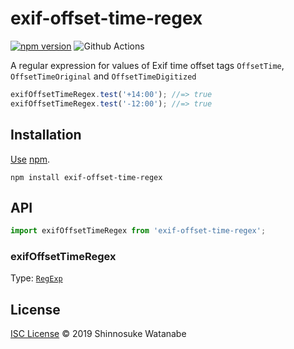 # exif-offset-time-regex

[![npm version](https://img.shields.io/npm/v/exif-offset-time-regex.svg)](https://www.npmjs.com/package/exif-offset-time-regex)
![Github Actions](https://action-badges.now.sh/shinnn/exif-offset-time-regex)

A regular expression for values of Exif time offset tags `OffsetTime`, `OffsetTimeOriginal` and `OffsetTimeDigitized`

```javascript
exifOffsetTimeRegex.test('+14:00'); //=> true
exifOffsetTimeRegex.test('-12:00'); //=> true
```

## Installation

[Use](https://docs.npmjs.com/cli/install) [npm](https://docs.npmjs.com/about-npm/).

```
npm install exif-offset-time-regex
```

## API

```javascript
import exifOffsetTimeRegex from 'exif-offset-time-regex';
```

### exifOffsetTimeRegex

Type: [`RegExp`](https://developer.mozilla.org/docs/Web/JavaScript/Reference/Global_Objects/RegExp)

<!--
It has three capture groups `sign`, `hours` and `minutes`.

```javascript
exifOffsetTimeRegex.exec('+05:45');
/*=> [
  '+05:45',
  '+',
  '05',
  '45',
  groups: {
    sign: '+',
    hour: '05',
    minutes: '45'
  }
] */
```
-->

## License

[ISC License](./LICENSE) © 2019 Shinnosuke Watanabe

